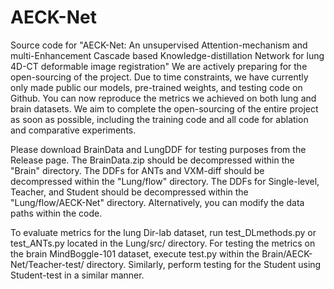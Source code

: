 # AECK-Net
Source code for "AECK-Net: An unsupervised Attention-mechanism and multi-Enhancement Cascade based Knowledge-distillation Network for lung 4D-CT deformable image registration"
We are actively preparing for the open-sourcing of the project. Due to time constraints, we have currently only made public our models, pre-trained weights, and testing code on Github. You can now reproduce the metrics we achieved on both lung and brain datasets. We aim to complete the open-sourcing of the entire project as soon as possible, including the training code and all code for ablation and comparative experiments. 

Please download BrainData and LungDDF for testing purposes from the Release page.
The BrainData.zip should be decompressed within the "Brain" directory.
The DDFs for ANTs and VXM-diff should be decompressed within the "Lung/flow" directory. The DDFs for Single-level, Teacher, and Student should be decompressed within the "Lung/flow/AECK-Net" directory. Alternatively, you can modify the data paths within the code.

To evaluate metrics for the lung Dir-lab dataset, run test_DLmethods.py or test_ANTs.py located in the Lung/src/ directory.
For testing the metrics on the brain MindBoggle-101 dataset, execute test.py within the Brain/AECK-Net/Teacher-test/ directory. Similarly, perform testing for the Student using Student-test in a similar manner.

